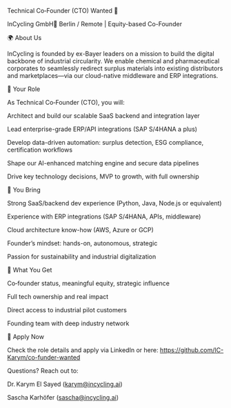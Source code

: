 Technical Co‑Founder (CTO) Wanted 🚀

InCycling GmbH📍 Berlin / Remote | Equity-based Co-Founder

🌍 About Us

InCycling is founded by ex-Bayer leaders on a mission to build the digital backbone of industrial circularity. We enable chemical and pharmaceutical corporates to seamlessly redirect surplus materials into existing distributors and marketplaces—via our cloud-native middleware and ERP integrations.

🎯 Your Role

As Technical Co‑Founder (CTO), you will:

Architect and build our scalable SaaS backend and integration layer

Lead enterprise-grade ERP/API integrations (SAP S/4HANA a plus)

Develop data-driven automation: surplus detection, ESG compliance, certification workflows

Shape our AI-enhanced matching engine and secure data pipelines

Drive key technology decisions, MVP to growth, with full ownership

🧰 You Bring

Strong SaaS/backend dev experience (Python, Java, Node.js or equivalent)

Experience with ERP integrations (SAP S/4HANA, APIs, middleware)

Cloud architecture know-how (AWS, Azure or GCP)

Founder’s mindset: hands-on, autonomous, strategic

Passion for sustainability and industrial digitalization

🎢 What You Get

Co‑founder status, meaningful equity, strategic influence

Full tech ownership and real impact

Direct access to industrial pilot customers

Founding team with deep industry network

📩 Apply Now

Check the role details and apply via LinkedIn or here:
https://github.com/IC-Karym/co-funder-wanted

Questions? Reach out to:

Dr. Karym El Sayed (karym@incycling.ai)

Sascha Karhöfer (sascha@incycling.ai)
